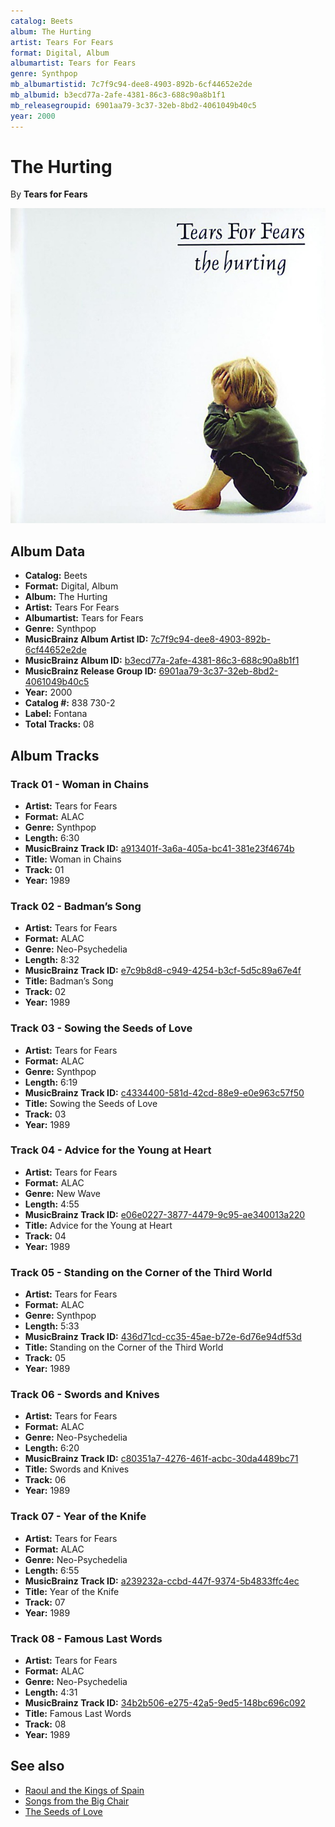 ```yaml
---
catalog: Beets
album: The Hurting
artist: Tears For Fears
format: Digital, Album
albumartist: Tears for Fears
genre: Synthpop
mb_albumartistid: 7c7f9c94-dee8-4903-892b-6cf44652e2de
mb_albumid: b3ecd77a-2afe-4381-86c3-688c90a8b1f1
mb_releasegroupid: 6901aa79-3c37-32eb-8bd2-4061049b40c5
year: 2000
---
```


# The Hurting

By **Tears for Fears**

![](../../assets/beetscovers/Tears_For_Fears-The_Hurting.jpg)

## Album Data

- **Catalog:** Beets
- **Format:** Digital, Album
- **Album:** The Hurting
- **Artist:** Tears For Fears
- **Albumartist:** Tears for Fears
- **Genre:** Synthpop
- **MusicBrainz Album Artist ID:** [7c7f9c94-dee8-4903-892b-6cf44652e2de](https://musicbrainz.org/artist/7c7f9c94-dee8-4903-892b-6cf44652e2de)
- **MusicBrainz Album ID:** [b3ecd77a-2afe-4381-86c3-688c90a8b1f1](https://musicbrainz.org/release/b3ecd77a-2afe-4381-86c3-688c90a8b1f1)
- **MusicBrainz Release Group ID:** [6901aa79-3c37-32eb-8bd2-4061049b40c5](https://musicbrainz.org/release-group/6901aa79-3c37-32eb-8bd2-4061049b40c5)
- **Year:** 2000
- **Catalog #:** 838 730-2
- **Label:** Fontana
- **Total Tracks:** 08

## Album Tracks

### Track 01 - Woman in Chains

- **Artist:** Tears for Fears
- **Format:** ALAC
- **Genre:** Synthpop
- **Length:** 6:30
- **MusicBrainz Track ID:** [a913401f-3a6a-405a-bc41-381e23f4674b](https://musicbrainz.org/recording/a913401f-3a6a-405a-bc41-381e23f4674b)
- **Title:** Woman in Chains
- **Track:** 01
- **Year:** 1989

### Track 02 - Badman’s Song

- **Artist:** Tears for Fears
- **Format:** ALAC
- **Genre:** Neo-Psychedelia
- **Length:** 8:32
- **MusicBrainz Track ID:** [e7c9b8d8-c949-4254-b3cf-5d5c89a67e4f](https://musicbrainz.org/recording/e7c9b8d8-c949-4254-b3cf-5d5c89a67e4f)
- **Title:** Badman’s Song
- **Track:** 02
- **Year:** 1989

### Track 03 - Sowing the Seeds of Love

- **Artist:** Tears for Fears
- **Format:** ALAC
- **Genre:** Synthpop
- **Length:** 6:19
- **MusicBrainz Track ID:** [c4334400-581d-42cd-88e9-e0e963c57f50](https://musicbrainz.org/recording/c4334400-581d-42cd-88e9-e0e963c57f50)
- **Title:** Sowing the Seeds of Love
- **Track:** 03
- **Year:** 1989

### Track 04 - Advice for the Young at Heart

- **Artist:** Tears for Fears
- **Format:** ALAC
- **Genre:** New Wave
- **Length:** 4:55
- **MusicBrainz Track ID:** [e06e0227-3877-4479-9c95-ae340013a220](https://musicbrainz.org/recording/e06e0227-3877-4479-9c95-ae340013a220)
- **Title:** Advice for the Young at Heart
- **Track:** 04
- **Year:** 1989

### Track 05 - Standing on the Corner of the Third World

- **Artist:** Tears for Fears
- **Format:** ALAC
- **Genre:** Synthpop
- **Length:** 5:33
- **MusicBrainz Track ID:** [436d71cd-cc35-45ae-b72e-6d76e94df53d](https://musicbrainz.org/recording/436d71cd-cc35-45ae-b72e-6d76e94df53d)
- **Title:** Standing on the Corner of the Third World
- **Track:** 05
- **Year:** 1989

### Track 06 - Swords and Knives

- **Artist:** Tears for Fears
- **Format:** ALAC
- **Genre:** Neo-Psychedelia
- **Length:** 6:20
- **MusicBrainz Track ID:** [c80351a7-4276-461f-acbc-30da4489bc71](https://musicbrainz.org/recording/c80351a7-4276-461f-acbc-30da4489bc71)
- **Title:** Swords and Knives
- **Track:** 06
- **Year:** 1989

### Track 07 - Year of the Knife

- **Artist:** Tears for Fears
- **Format:** ALAC
- **Genre:** Neo-Psychedelia
- **Length:** 6:55
- **MusicBrainz Track ID:** [a239232a-ccbd-447f-9374-5b4833ffc4ec](https://musicbrainz.org/recording/a239232a-ccbd-447f-9374-5b4833ffc4ec)
- **Title:** Year of the Knife
- **Track:** 07
- **Year:** 1989

### Track 08 - Famous Last Words

- **Artist:** Tears for Fears
- **Format:** ALAC
- **Genre:** Neo-Psychedelia
- **Length:** 4:31
- **MusicBrainz Track ID:** [34b2b506-e275-42a5-9ed5-148bc696c092](https://musicbrainz.org/recording/34b2b506-e275-42a5-9ed5-148bc696c092)
- **Title:** Famous Last Words
- **Track:** 08
- **Year:** 1989


## See also

- [Raoul and the Kings of Spain](Raoul_and_the_Kings_of_Spain.md)
- [Songs from the Big Chair](Songs_from_the_Big_Chair.md)
- [The Seeds of Love](The_Seeds_of_Love.md)
